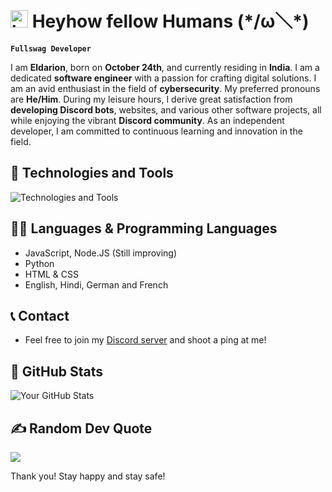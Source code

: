 # <img src="https://user-images.githubusercontent.com/1303154/88677602-1635ba80-d120-11ea-84d8-d263ba5fc3c0.gif" width="28px" alt="hi"> **Heyhow fellow Humans** (\*/ω＼*)

**`Fullswag Developer`**

I am **Eldarion**, born on **October 24th**, and currently residing in **India**. I am a dedicated **software engineer** with a passion for crafting digital solutions. I am an avid enthusiast in the field of **cybersecurity**. My preferred pronouns are **He/Him**. During my leisure hours, I derive great satisfaction from **developing Discord bots**, websites, and various other software projects, all while enjoying the vibrant **Discord community**. As an independent developer, I am committed to continuous learning and innovation in the field.

## 🧰 Technologies and Tools

<div>
  <img src="https://skillicons.dev/icons?i=discord,vscode,html,css,js,ts,nodejs,mongodb,express,react,next,cloudflare,git,github,linux" alt="Technologies and Tools" />
</div>

## 👨‍💻 Languages & Programming Languages
* JavaScript, Node.JS (Still improving)
* Python
* HTML & CSS
* English, Hindi, German and French

## 📞 Contact
- Feel free to join my [Discord server](https://discord.gg/2V9SdJSGQw) and shoot a ping at me!

## 🗽 GitHub Stats

![Your GitHub Stats](https://github-readme-stats.vercel.app/api?username=eldarionn&show_icons=true&theme=radical)

## ✍️ Random Dev Quote
![](https://quotes-github-readme.vercel.app/api?type=horizontal&theme=radical)

Thank you! Stay happy and stay safe!
